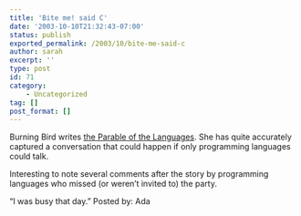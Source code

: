 ```yaml
---
title: 'Bite me! said C'
date: '2003-10-10T21:32:43-07:00'
status: publish
exported_permalink: /2003/10/bite-me-said-c
author: sarah
excerpt: ''
type: post
id: 71
category:
    - Uncategorized
tag: []
post_format: []
---
```

Burning Bird writes [the Parable of the Languages](http://weblog.burningbird.net/fires/000581.htm). She has quite accurately captured a conversation that could happen if only programming languages could talk.

Interesting to note several comments after the story by programming languages who missed (or weren’t invited to) the party.

“I was busy that day.” Posted by: Ada